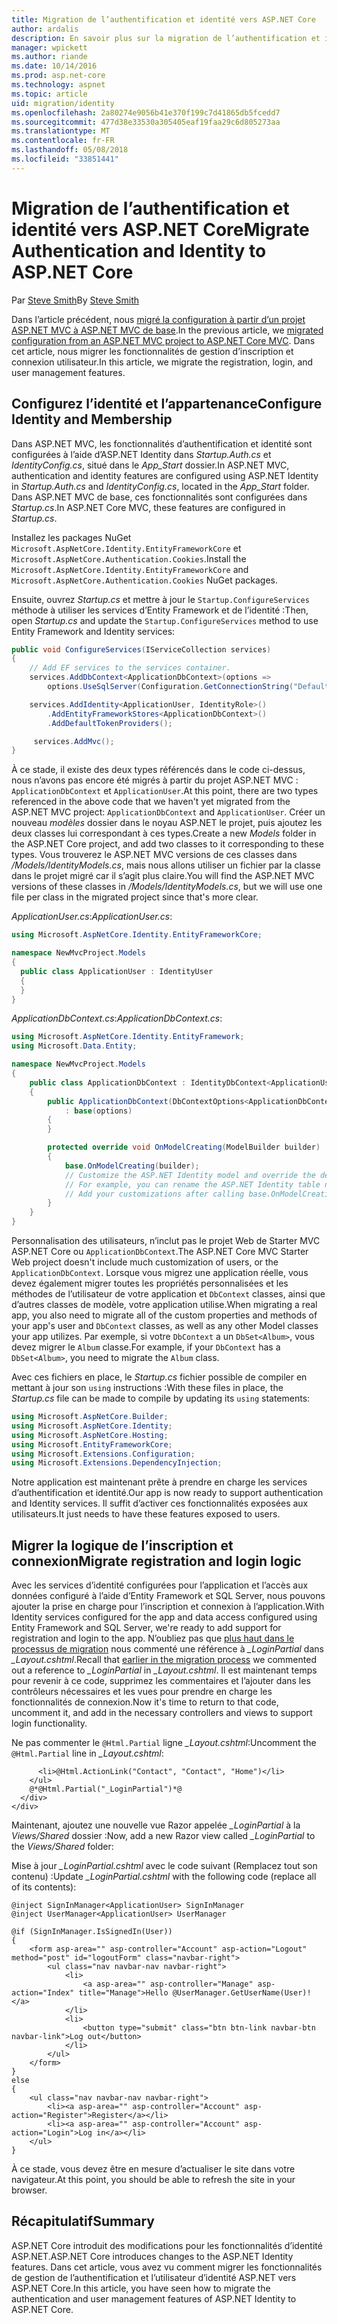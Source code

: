 ```yaml
---
title: Migration de l’authentification et identité vers ASP.NET Core
author: ardalis
description: En savoir plus sur la migration de l’authentification et identité à partir d’un projet ASP.NET MVC à un projet ASP.NET MVC de base.
manager: wpickett
ms.author: riande
ms.date: 10/14/2016
ms.prod: asp.net-core
ms.technology: aspnet
ms.topic: article
uid: migration/identity
ms.openlocfilehash: 2a80274e9056b41e370f199c7d41865db5fcedd7
ms.sourcegitcommit: 477d38e33530a305405eaf19faa29c6d805273aa
ms.translationtype: MT
ms.contentlocale: fr-FR
ms.lasthandoff: 05/08/2018
ms.locfileid: "33851441"
---
```

# <a name="migrate-authentication-and-identity-to-aspnet-core"></a><span data-ttu-id="1191b-103">Migration de l’authentification et identité vers ASP.NET Core</span><span class="sxs-lookup"><span data-stu-id="1191b-103">Migrate Authentication and Identity to ASP.NET Core</span></span>

<span data-ttu-id="1191b-104">Par [Steve Smith](https://ardalis.com/)</span><span class="sxs-lookup"><span data-stu-id="1191b-104">By [Steve Smith](https://ardalis.com/)</span></span>

<span data-ttu-id="1191b-105">Dans l’article précédent, nous [migré la configuration à partir d’un projet ASP.NET MVC à ASP.NET MVC de base](xref:migration/configuration).</span><span class="sxs-lookup"><span data-stu-id="1191b-105">In the previous article, we [migrated configuration from an ASP.NET MVC project to ASP.NET Core MVC](xref:migration/configuration).</span></span> <span data-ttu-id="1191b-106">Dans cet article, nous migrer les fonctionnalités de gestion d’inscription et connexion utilisateur.</span><span class="sxs-lookup"><span data-stu-id="1191b-106">In this article, we migrate the registration, login, and user management features.</span></span>

## <a name="configure-identity-and-membership"></a><span data-ttu-id="1191b-107">Configurez l’identité et l’appartenance</span><span class="sxs-lookup"><span data-stu-id="1191b-107">Configure Identity and Membership</span></span>

<span data-ttu-id="1191b-108">Dans ASP.NET MVC, les fonctionnalités d’authentification et identité sont configurées à l’aide d’ASP.NET Identity dans *Startup.Auth.cs* et *IdentityConfig.cs*, situé dans le *App_Start* dossier.</span><span class="sxs-lookup"><span data-stu-id="1191b-108">In ASP.NET MVC, authentication and identity features are configured using ASP.NET Identity in *Startup.Auth.cs* and *IdentityConfig.cs*, located in the *App_Start* folder.</span></span> <span data-ttu-id="1191b-109">Dans ASP.NET MVC de base, ces fonctionnalités sont configurées dans *Startup.cs*.</span><span class="sxs-lookup"><span data-stu-id="1191b-109">In ASP.NET Core MVC, these features are configured in *Startup.cs*.</span></span>

<span data-ttu-id="1191b-110">Installez les packages NuGet `Microsoft.AspNetCore.Identity.EntityFrameworkCore` et `Microsoft.AspNetCore.Authentication.Cookies`.</span><span class="sxs-lookup"><span data-stu-id="1191b-110">Install the `Microsoft.AspNetCore.Identity.EntityFrameworkCore` and `Microsoft.AspNetCore.Authentication.Cookies` NuGet packages.</span></span>

<span data-ttu-id="1191b-111">Ensuite, ouvrez *Startup.cs* et mettre à jour le `Startup.ConfigureServices` méthode à utiliser les services d’Entity Framework et de l’identité :</span><span class="sxs-lookup"><span data-stu-id="1191b-111">Then, open *Startup.cs* and update the `Startup.ConfigureServices` method to use Entity Framework and Identity services:</span></span>

```csharp
public void ConfigureServices(IServiceCollection services)
{
    // Add EF services to the services container.
    services.AddDbContext<ApplicationDbContext>(options =>
        options.UseSqlServer(Configuration.GetConnectionString("DefaultConnection")));

    services.AddIdentity<ApplicationUser, IdentityRole>()
        .AddEntityFrameworkStores<ApplicationDbContext>()
        .AddDefaultTokenProviders();

     services.AddMvc();
}
```

<span data-ttu-id="1191b-112">À ce stade, il existe des deux types référencés dans le code ci-dessus, nous n’avons pas encore été migrés à partir du projet ASP.NET MVC : `ApplicationDbContext` et `ApplicationUser`.</span><span class="sxs-lookup"><span data-stu-id="1191b-112">At this point, there are two types referenced in the above code that we haven't yet migrated from the ASP.NET MVC project: `ApplicationDbContext` and `ApplicationUser`.</span></span> <span data-ttu-id="1191b-113">Créer un nouveau *modèles* dossier dans le noyau ASP.NET le projet, puis ajoutez les deux classes lui correspondant à ces types.</span><span class="sxs-lookup"><span data-stu-id="1191b-113">Create a new *Models* folder in the ASP.NET Core project, and add two classes to it corresponding to these types.</span></span> <span data-ttu-id="1191b-114">Vous trouverez le ASP.NET MVC versions de ces classes dans */Models/IdentityModels.cs*, mais nous allons utiliser un fichier par la classe dans le projet migré car il s’agit plus claire.</span><span class="sxs-lookup"><span data-stu-id="1191b-114">You will find the ASP.NET MVC versions of these classes in */Models/IdentityModels.cs*, but we will use one file per class in the migrated project since that's more clear.</span></span>

<span data-ttu-id="1191b-115">*ApplicationUser.cs*:</span><span class="sxs-lookup"><span data-stu-id="1191b-115">*ApplicationUser.cs*:</span></span>

```csharp
using Microsoft.AspNetCore.Identity.EntityFrameworkCore;

namespace NewMvcProject.Models
{
  public class ApplicationUser : IdentityUser
  {
  }
}
```

<span data-ttu-id="1191b-116">*ApplicationDbContext.cs*:</span><span class="sxs-lookup"><span data-stu-id="1191b-116">*ApplicationDbContext.cs*:</span></span>

```csharp
using Microsoft.AspNetCore.Identity.EntityFramework;
using Microsoft.Data.Entity;

namespace NewMvcProject.Models
{
    public class ApplicationDbContext : IdentityDbContext<ApplicationUser>
    {
        public ApplicationDbContext(DbContextOptions<ApplicationDbContext> options)
            : base(options)
        {
        }

        protected override void OnModelCreating(ModelBuilder builder)
        {
            base.OnModelCreating(builder);
            // Customize the ASP.NET Identity model and override the defaults if needed.
            // For example, you can rename the ASP.NET Identity table names and more.
            // Add your customizations after calling base.OnModelCreating(builder);
        }
    }
}
```

<span data-ttu-id="1191b-117">Personnalisation des utilisateurs, n’inclut pas le projet Web de Starter MVC ASP.NET Core ou `ApplicationDbContext`.</span><span class="sxs-lookup"><span data-stu-id="1191b-117">The ASP.NET Core MVC Starter Web project doesn't include much customization of users, or the `ApplicationDbContext`.</span></span> <span data-ttu-id="1191b-118">Lorsque vous migrez une application réelle, vous devez également migrer toutes les propriétés personnalisées et les méthodes de l’utilisateur de votre application et `DbContext` classes, ainsi que d’autres classes de modèle, votre application utilise.</span><span class="sxs-lookup"><span data-stu-id="1191b-118">When migrating a real app, you also need to migrate all of the custom properties and methods of your app's user and `DbContext` classes, as well as any other Model classes your app utilizes.</span></span> <span data-ttu-id="1191b-119">Par exemple, si votre `DbContext` a un `DbSet<Album>`, vous devez migrer le `Album` classe.</span><span class="sxs-lookup"><span data-stu-id="1191b-119">For example, if your `DbContext` has a `DbSet<Album>`, you need to migrate the `Album` class.</span></span>

<span data-ttu-id="1191b-120">Avec ces fichiers en place, le *Startup.cs* fichier possible de compiler en mettant à jour son `using` instructions :</span><span class="sxs-lookup"><span data-stu-id="1191b-120">With these files in place, the *Startup.cs* file can be made to compile by updating its `using` statements:</span></span>

```csharp
using Microsoft.AspNetCore.Builder;
using Microsoft.AspNetCore.Identity;
using Microsoft.AspNetCore.Hosting;
using Microsoft.EntityFrameworkCore;
using Microsoft.Extensions.Configuration;
using Microsoft.Extensions.DependencyInjection;
```

<span data-ttu-id="1191b-121">Notre application est maintenant prête à prendre en charge les services d’authentification et identité.</span><span class="sxs-lookup"><span data-stu-id="1191b-121">Our app is now ready to support authentication and Identity services.</span></span> <span data-ttu-id="1191b-122">Il suffit d’activer ces fonctionnalités exposées aux utilisateurs.</span><span class="sxs-lookup"><span data-stu-id="1191b-122">It just needs to have these features exposed to users.</span></span>

## <a name="migrate-registration-and-login-logic"></a><span data-ttu-id="1191b-123">Migrer la logique de l’inscription et connexion</span><span class="sxs-lookup"><span data-stu-id="1191b-123">Migrate registration and login logic</span></span>

<span data-ttu-id="1191b-124">Avec les services d’identité configurées pour l’application et l’accès aux données configuré à l’aide d’Entity Framework et SQL Server, nous pouvons ajouter la prise en charge pour l’inscription et connexion à l’application.</span><span class="sxs-lookup"><span data-stu-id="1191b-124">With Identity services configured for the app and data access configured using Entity Framework and SQL Server, we're ready to add support for registration and login to the app.</span></span> <span data-ttu-id="1191b-125">N’oubliez pas que [plus haut dans le processus de migration](xref:migration/mvc#migrate-the-layout-file) nous commenté une référence à *_LoginPartial* dans *_Layout.cshtml*.</span><span class="sxs-lookup"><span data-stu-id="1191b-125">Recall that [earlier in the migration process](xref:migration/mvc#migrate-the-layout-file) we commented out a reference to *_LoginPartial* in *_Layout.cshtml*.</span></span> <span data-ttu-id="1191b-126">Il est maintenant temps pour revenir à ce code, supprimez les commentaires et l’ajouter dans les contrôleurs nécessaires et les vues pour prendre en charge les fonctionnalités de connexion.</span><span class="sxs-lookup"><span data-stu-id="1191b-126">Now it's time to return to that code, uncomment it, and add in the necessary controllers and views to support login functionality.</span></span>

<span data-ttu-id="1191b-127">Ne pas commenter le `@Html.Partial` ligne *_Layout.cshtml*:</span><span class="sxs-lookup"><span data-stu-id="1191b-127">Uncomment the `@Html.Partial` line in *_Layout.cshtml*:</span></span>

```cshtml
      <li>@Html.ActionLink("Contact", "Contact", "Home")</li>
    </ul>
    @*@Html.Partial("_LoginPartial")*@
  </div>
</div>
```

<span data-ttu-id="1191b-128">Maintenant, ajoutez une nouvelle vue Razor appelée *_LoginPartial* à la *Views/Shared* dossier :</span><span class="sxs-lookup"><span data-stu-id="1191b-128">Now, add a new Razor view called *_LoginPartial* to the *Views/Shared* folder:</span></span>

<span data-ttu-id="1191b-129">Mise à jour *_LoginPartial.cshtml* avec le code suivant (Remplacez tout son contenu) :</span><span class="sxs-lookup"><span data-stu-id="1191b-129">Update *_LoginPartial.cshtml* with the following code (replace all of its contents):</span></span>

```cshtml
@inject SignInManager<ApplicationUser> SignInManager
@inject UserManager<ApplicationUser> UserManager

@if (SignInManager.IsSignedIn(User))
{
    <form asp-area="" asp-controller="Account" asp-action="Logout" method="post" id="logoutForm" class="navbar-right">
        <ul class="nav navbar-nav navbar-right">
            <li>
                <a asp-area="" asp-controller="Manage" asp-action="Index" title="Manage">Hello @UserManager.GetUserName(User)!</a>
            </li>
            <li>
                <button type="submit" class="btn btn-link navbar-btn navbar-link">Log out</button>
            </li>
        </ul>
    </form>
}
else
{
    <ul class="nav navbar-nav navbar-right">
        <li><a asp-area="" asp-controller="Account" asp-action="Register">Register</a></li>
        <li><a asp-area="" asp-controller="Account" asp-action="Login">Log in</a></li>
    </ul>
}
```

<span data-ttu-id="1191b-130">À ce stade, vous devez être en mesure d’actualiser le site dans votre navigateur.</span><span class="sxs-lookup"><span data-stu-id="1191b-130">At this point, you should be able to refresh the site in your browser.</span></span>

## <a name="summary"></a><span data-ttu-id="1191b-131">Récapitulatif</span><span class="sxs-lookup"><span data-stu-id="1191b-131">Summary</span></span>

<span data-ttu-id="1191b-132">ASP.NET Core introduit des modifications pour les fonctionnalités d’identité ASP.NET.</span><span class="sxs-lookup"><span data-stu-id="1191b-132">ASP.NET Core introduces changes to the ASP.NET Identity features.</span></span> <span data-ttu-id="1191b-133">Dans cet article, vous avez vu comment migrer les fonctionnalités de gestion de l’authentification et l’utilisateur d’identité ASP.NET vers ASP.NET Core.</span><span class="sxs-lookup"><span data-stu-id="1191b-133">In this article, you have seen how to migrate the authentication and user management features of ASP.NET Identity to ASP.NET Core.</span></span>
